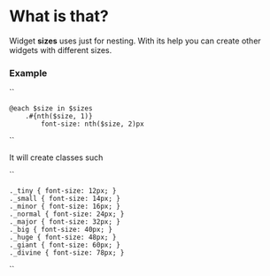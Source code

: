 # What is that?

Widget **sizes** uses just for nesting. With its help you can create other widgets with different sizes.

### Example

``

	@each $size in $sizes
		.#{nth($size, 1)}
			font-size: nth($size, 2)px

``

It will create classes such

``

	._tiny { font-size: 12px; }
	._small { font-size: 14px; }
	._minor { font-size: 16px; }
	._normal { font-size: 24px; }
	._major { font-size: 32px; }
	._big { font-size: 40px; }
	._huge { font-size: 48px; }
	._giant { font-size: 60px; }
	._divine { font-size: 78px; }

``